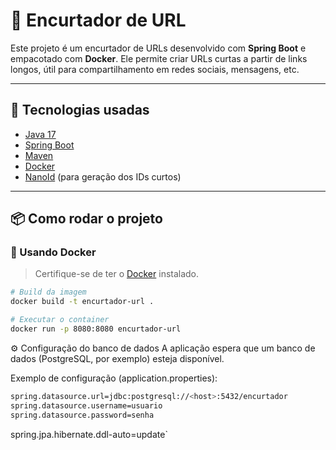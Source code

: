 # 🔗 Encurtador de URL

Este projeto é um encurtador de URLs desenvolvido com **Spring Boot** e empacotado com **Docker**. Ele permite criar URLs curtas a partir de links longos, útil para compartilhamento em redes sociais, mensagens, etc.

---

## 🚀 Tecnologias usadas

- [Java 17](https://www.oracle.com/java/)
- [Spring Boot](https://spring.io/projects/spring-boot)
- [Maven](https://maven.apache.org/)
- [Docker](https://www.docker.com/)
- [NanoId](https://github.com/aventrix/nanoid-java) (para geração dos IDs curtos)

---

## 📦 Como rodar o projeto

### 🐳 Usando Docker

> Certifique-se de ter o [Docker](https://docs.docker.com/get-docker/) instalado.

```bash
# Build da imagem
docker build -t encurtador-url .

# Executar o container
docker run -p 8080:8080 encurtador-url
```

⚙️ Configuração do banco de dados
A aplicação espera que um banco de dados (PostgreSQL, por exemplo) esteja disponível.

Exemplo de configuração (application.properties):
```bash
spring.datasource.url=jdbc:postgresql://<host>:5432/encurtador
spring.datasource.username=usuario
spring.datasource.password=senha
```
spring.jpa.hibernate.ddl-auto=update` 
